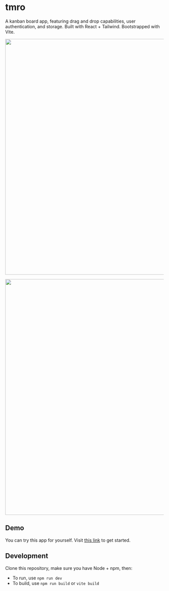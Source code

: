 # tmro
A kanban board app, featuring drag and drop capabilities, user authentication, and storage. Built with React + Tailwind. Bootstrapped with Vite. 

<p align=center>
  <img width="750" src="https://github.com/chompaa/trello-clone/assets/26204416/308404e5-4839-4056-af4f-851138405777"></img>
</p>

<p align=center>
  <img width="750" src="https://github.com/chompaa/trello-clone/assets/26204416/b08bddb2-d64a-4ec5-bf6a-8856750d1ab1"></img>
</p>

## Demo
You can try this app for yourself. Visit <a href="http://chompaa.github.io/trello-clone" target="_blank">this link</a> to get started.

## Development

Clone this repository, make sure you have Node + npm, then:
- To run, use `npm run dev`
- To build, use `npm run build` or `vite build`
